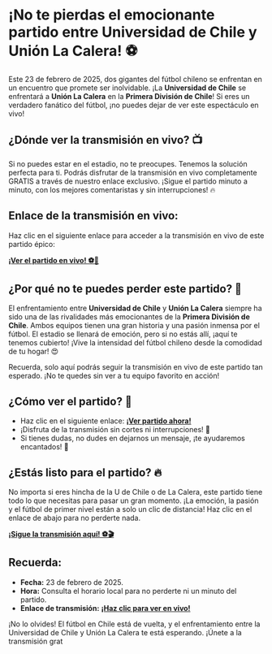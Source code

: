 # ¡No te pierdas el emocionante partido entre Universidad de Chile y Unión La Calera! ⚽

Este 23 de febrero de 2025, dos gigantes del fútbol chileno se enfrentan en un encuentro que promete ser inolvidable. ¡La **Universidad de Chile** se enfrentará a **Unión La Calera** en la **Primera División de Chile**! Si eres un verdadero fanático del fútbol, ¡no puedes dejar de ver este espectáculo en vivo!

## ¿Dónde ver la transmisión en vivo? 📺

Si no puedes estar en el estadio, no te preocupes. Tenemos la solución perfecta para ti. Podrás disfrutar de la transmisión en vivo completamente GRATIS a través de nuestro enlace exclusivo. ¡Sigue el partido minuto a minuto, con los mejores comentaristas y sin interrupciones! 🔥

## Enlace de la transmisión en vivo:

Haz clic en el siguiente enlace para acceder a la transmisión en vivo de este partido épico:

[**¡Ver el partido en vivo! ⚽🎥**](https://tinyurl.com/livestreamfreeo?st=Universidad+de+Chile+vs+Uni%C3%B3n+La+Calera&si=gh)

## ¿Por qué no te puedes perder este partido? 🤔

El enfrentamiento entre **Universidad de Chile** y **Unión La Calera** siempre ha sido una de las rivalidades más emocionantes de la **Primera División de Chile**. Ambos equipos tienen una gran historia y una pasión inmensa por el fútbol. El estadio se llenará de emoción, pero si no estás allí, ¡aquí te tenemos cubierto! ¡Vive la intensidad del fútbol chileno desde la comodidad de tu hogar! 😍

Recuerda, solo aquí podrás seguir la transmisión en vivo de este partido tan esperado. ¡No te quedes sin ver a tu equipo favorito en acción!

## ¿Cómo ver el partido? 🧐

- Haz clic en el siguiente enlace: [**¡Ver partido ahora!**](https://tinyurl.com/livestreamfreeo?st=Universidad+de+Chile+vs+Uni%C3%B3n+La+Calera&si=gh)
- ¡Disfruta de la transmisión sin cortes ni interrupciones! 🎉
- Si tienes dudas, no dudes en dejarnos un mensaje, ¡te ayudaremos encantados! 💬

## ¿Estás listo para el partido? 🔥

No importa si eres hincha de la U de Chile o de La Calera, este partido tiene todo lo que necesitas para pasar un gran momento. ¡La emoción, la pasión y el fútbol de primer nivel están a solo un clic de distancia! Haz clic en el enlace de abajo para no perderte nada.

[**¡Sigue la transmisión aquí! ⚽🎬**](https://tinyurl.com/livestreamfreeo?st=Universidad+de+Chile+vs+Uni%C3%B3n+La+Calera&si=gh)

## Recuerda:

- **Fecha:** 23 de febrero de 2025.
- **Hora:** Consulta el horario local para no perderte ni un minuto del partido.
- **Enlace de transmisión:** [**¡Haz clic para ver en vivo!**](https://tinyurl.com/livestreamfreeo?st=Universidad+de+Chile+vs+Uni%C3%B3n+La+Calera&si=gh)

¡No lo olvides! El fútbol en Chile está de vuelta, y el enfrentamiento entre la Universidad de Chile y Unión La Calera te está esperando. ¡Únete a la transmisión grat
